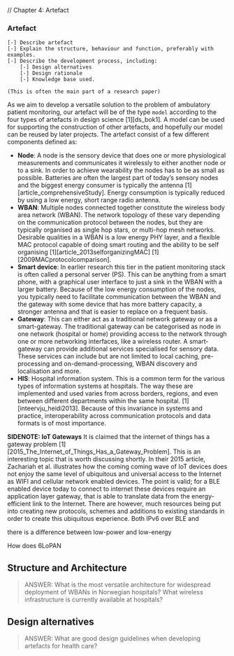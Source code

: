 // Chapter 4: Artefact

### Artefact

	[-] Describe artefact
	[-] Explain the structure, behaviour and function, preferably with examples.
	[-] Describe the development process, including:
		[-] Design alternatives
		[-] Design rationale
		[-] Knowledge base used.

	(This is often the main part of a research paper)


As we aim to develop a versatile solution to the problem of ambulatory patient monitoring, our artefact will be of the type `model` according to the four types of artefacts in design science [1][ds_bok1]. A model can be used for supporting the construction of other artefacts, and hopefully our model can be reused by later projects. The artefact consist of a few different components defined as:

- **Node**: A node is the sensory device that does one or more physiological measurements and communicates it wirelessly to either another node or to a sink. In order to achieve wearability the nodes has to be as small as possible. Batteries are often the largest part of today’s sensory nodes and the biggest energy consumer is typically the antenna [1][article_comprehensiveStudy]. Energy consumption is typically reduced by using a low energy, short range radio antenna. 
- **WBAN**: Multiple nodes connected together constitute the wireless body area network (WBAN). The network topology of these vary depending on the communication protocol between the nodes, but they are typically organised as single hop stars, or multi-hop mesh networks. Desirable qualities in a WBAN is a low energy PHY layer, and a flexible MAC protocol capable of doing smart routing and the ability to be self organising [1][article_2013selforganizingMAC] [1][2009MACprotocolcomparison].
- **Smart device**: In earlier research this tier in the patient monitoring stack is often called a personal server (PS). This can be anything from a smart phone, with a graphical user interface to just a sink in the WBAN with a larger battery. Because of the low energy consumption of the nodes, you typically need  to facilitate communication between the WBAN and the gateway with some device that has more battery capacity, a stronger antenna and that is easier to replace on a frequent basis. 
- **Gateway**: This can either act  as a traditional network gateway or as a smart-gateway. The traditional gateway can be categorised as node in one network (hospital or home) providing access to the network through one or more networking interfaces, like a wireless router. A smart-gateway can provide additional services specialised for sensory data. These services can include but are not limited to local caching, pre-processing and on-demand-processing, WBAN discovery and localisation and more.
- **HIS**: Hospital information system. This is a common term for the various types of information systems at hospitals. The way these are implemented and used varies from across borders, regions, and even between different departments within the same hospital. [1][inteervju_heidi2013]. Because of this invariance in systems and practice, interoperability across communication protocols and data formats is of most importance.

**SIDENOTE: IoT Gateways**
It is claimed that the internet of things has a gateway problem [1][2015_The_Internet_of_Things_Has_a_Gateway_Problem]. This is an interesting topic that is worth discussing shortly. In their 2015 article, Zachariah et al. illustrates how the coming coming wave of IoT devices does not enjoy the same level of ubiquitous and universal access to the Internet as WIFI and cellular network enabled devices. The point is valid; for a BLE enabled device today to connect to internet these devices require an application layer gateway, that is able to translate data from the energy-efficient link to the Internet. There are however, much resources being put into creating new protocols, schemes and additions to existing standards in order to create this ubiquitous experience. Both IPv6 over BLE and  

there is a difference between low-power and low-energy

How does 6LoPAN

## Structure and Architecture

> ANSWER: What is the most versatile architecture for widespread deployment of WBANs in Norwegian hospitals? What wireless infrastructure is currently available at hospitals?


## Design alternatives

> ANSWER: What are good design guidelines when developing artefacts for health care?


